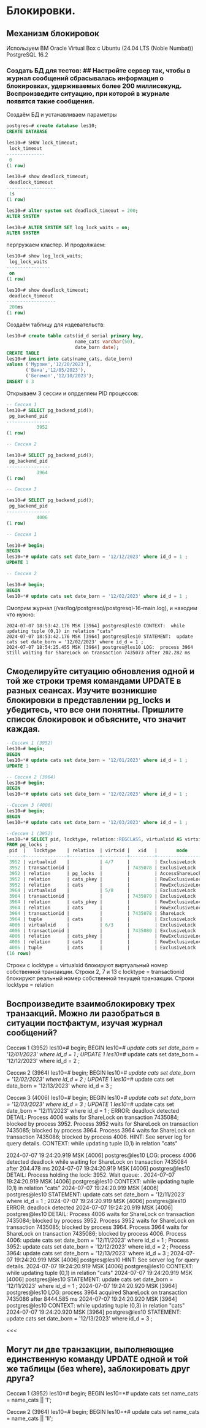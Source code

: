 # Блокировки. 
## Механизм блокировок

Используем ВМ Oracle Virtual Box с Ubuntu (24.04 LTS (Noble Numbat))
PostgreSQL 16.2

### Создать БД для тестов: ## Настройте сервер так, чтобы в журнал сообщений сбрасывалась информация о блокировках, удерживаемых более 200 миллисекунд. Воспроизведите ситуацию, при которой в журнале появятся такие сообщения.

Создаём БД и устанавливаем параметры
```sql
postgres=# create database les10;
CREATE DATABASE

les10=# SHOW lock_timeout;
 lock_timeout
--------------
 0
(1 row)

les10=# show deadlock_timeout;
 deadlock_timeout
------------------
 1s
(1 row)

les10=# alter system set deadlock_timeout = 200;
ALTER SYSTEM

les10=# ALTER SYSTEM SET log_lock_waits = on;
ALTER SYSTEM
```

пергружаем кластер. И продолжаем:

```sql
les10=# show log_lock_waits;
 log_lock_waits
----------------
 on
(1 row)

les10=# show deadlock_timeout;
 deadlock_timeout
------------------
 200ms
(1 row)
```

Создаём таблицу для издевательств:

```sql
les10=# create table cats(id_d serial primary key,
                         name_cats varchar(50),
                         date_born date);
CREATE TABLE
les10=# insert into cats(name_cats, date_born)
values ('Мурзик','12/20/2023'),
       ('Ваха','12/05/2023'),
       ('Бегемот','12/10/2023');
INSERT 0 3
```

Открываем 3 сессии и опрделяем PID процессов:
```sql
-- Сессия 1
les10=# SELECT pg_backend_pid();
 pg_backend_pid
----------------
           3952
(1 row)
```

```sql
-- Сессия 2

les10=# SELECT pg_backend_pid();
 pg_backend_pid
----------------
           3964
(1 row)
```

```sql
-- Сессия 3

les10=# SELECT pg_backend_pid();
 pg_backend_pid
----------------
           4006
(1 row)
```

```sql
-- Сессия 1

les10=# begin;
BEGIN
les10=*# update cats set date_born = '12/12/2023' where id_d = 1 ;
UPDATE 1
```

```sql
-- Сессия 2

les10=# begin;
BEGIN
les10=*# update cats set date_born = '12/02/2023' where id_d = 1 ;
```

Смотрим журнал (/var/log/postgresql/postgresql-16-main.log), и находим что нужно:
```log
2024-07-07 18:53:42.176 MSK [3964] postgres@les10 CONTEXT:  while updating tuple (0,1) in relation "cats"
2024-07-07 18:53:42.176 MSK [3964] postgres@les10 STATEMENT:  update cats set date_born = '12/02/2023' where id_d = 1 ;
2024-07-07 18:54:25.455 MSK [3964] postgres@les10 LOG:  process 3964 still waiting for ShareLock on transaction 7435073 after 202.282 ms
```

## Смоделируйте ситуацию обновления одной и той же строки тремя командами UPDATE в разных сеансах. Изучите возникшие блокировки в представлении pg_locks и убедитесь, что все они понятны. Пришлите список блокировок и объясните, что значит каждая.

```sql
--Сессия 1 (3952)
les10=# begin;
BEGIN
les10=*# update cats set date_born = '12/01/2023' where id_d = 1 ;
UPDATE 1
```

```sql
-- Сессия 2 (3964)
les10=# begin;
BEGIN
les10=*# update cats set date_born = '12/02/2023' where id_d = 1 ;
```

```sql
--Сессия 3 (4006)
les10=# begin;
BEGIN
les10=*# update cats set date_born = '12/03/2023' where id_d = 1 ;
```

```sql
--Сессия 1 (3952)
les10=*# SELECT pid, locktype, relation::REGCLASS, virtualxid AS virtxid, transactionid AS xid, mode, granted
FROM pg_locks ;
 pid  |   locktype    | relation  | virtxid |   xid   |       mode       | granted
------+---------------+-----------+---------+---------+------------------+---------
 3952 | virtualxid    |           | 4/7     |         | ExclusiveLock    | t
 3952 | transactionid |           |         | 7435078 | ExclusiveLock    | t
 3952 | relation      | pg_locks  |         |         | AccessShareLock  | t
 3952 | relation      | cats_pkey |         |         | RowExclusiveLock | t
 3952 | relation      | cats      |         |         | RowExclusiveLock | t
 3964 | virtualxid    |           | 5/8     |         | ExclusiveLock    | t
 3964 | transactionid |           |         | 7435079 | ExclusiveLock    | t
 3964 | relation      | cats_pkey |         |         | RowExclusiveLock | t
 3964 | relation      | cats      |         |         | RowExclusiveLock | t
 3964 | transactionid |           |         | 7435078 | ShareLock        | f
 3964 | tuple         | cats      |         |         | ExclusiveLock    | t
 4006 | virtualxid    |           | 6/3     |         | ExclusiveLock    | t
 4006 | transactionid |           |         | 7435080 | ExclusiveLock    | t
 4006 | relation      | cats_pkey |         |         | RowExclusiveLock | t
 4006 | relation      | cats      |         |         | RowExclusiveLock | t
 4006 | tuple         | cats      |         |         | ExclusiveLock    | f
(16 rows)
```
Строки с locktype = virtualxid блокируют виртуальный номер собственной транзакции.
Строки 2, 7 и 13 с locktype = transactionid блокируют реальный номер собственной текущей транзакции.
Строки locktype = relation 

## Воспроизведите взаимоблокировку трех транзакций. Можно ли разобраться в ситуации постфактум, изучая журнал сообщений?

Сессия 1 (3952)
les10=# begin;
BEGIN
les10=*# update cats set date_born = '12/01/2023' where id_d = 1 ;
UPDATE 1
les10=*# update cats set date_born = '12/12/2023' where id_d = 2 ;

Сессия 2 (3964)
les10=# begin;
BEGIN
les10=*# update cats set date_born = '12/02/2023' where id_d = 2 ;
UPDATE 1
les10=*# update cats set date_born = '12/13/2023' where id_d = 3 ;

Сессия 3 (4006)
les10=# begin;
BEGIN
les10=*# update cats set date_born = '12/03/2023' where id_d = 3 ;
UPDATE 1
les10=*# update cats set date_born = '12/11/2023' where id_d = 1 ;
ERROR:  deadlock detected
DETAIL:  Process 4006 waits for ShareLock on transaction 7435084; blocked by process 3952.
Process 3952 waits for ShareLock on transaction 7435085; blocked by process 3964.
Process 3964 waits for ShareLock on transaction 7435086; blocked by process 4006.
HINT:  See server log for query details.
CONTEXT:  while updating tuple (0,1) in relation "cats"


>>>
2024-07-07 19:24:20.919 MSK [4006] postgres@les10 LOG:  process 4006 detected deadlock while waiting for ShareLock on transaction 7435084 after 204.478 ms
2024-07-07 19:24:20.919 MSK [4006] postgres@les10 DETAIL:  Process holding the lock: 3952. Wait queue: .
2024-07-07 19:24:20.919 MSK [4006] postgres@les10 CONTEXT:  while updating tuple (0,1) in relation "cats"
2024-07-07 19:24:20.919 MSK [4006] postgres@les10 STATEMENT:  update cats set date_born = '12/11/2023' where id_d = 1 ;
2024-07-07 19:24:20.919 MSK [4006] postgres@les10 ERROR:  deadlock detected
2024-07-07 19:24:20.919 MSK [4006] postgres@les10 DETAIL:  Process 4006 waits for ShareLock on transaction 7435084; blocked by process 3952.
        Process 3952 waits for ShareLock on transaction 7435085; blocked by process 3964.
        Process 3964 waits for ShareLock on transaction 7435086; blocked by process 4006.
        Process 4006: update cats set date_born = '12/11/2023' where id_d = 1 ;
        Process 3952: update cats set date_born = '12/12/2023' where id_d = 2 ;
        Process 3964: update cats set date_born = '12/13/2023' where id_d = 3 ;
2024-07-07 19:24:20.919 MSK [4006] postgres@les10 HINT:  See server log for query details.
2024-07-07 19:24:20.919 MSK [4006] postgres@les10 CONTEXT:  while updating tuple (0,1) in relation "cats"
2024-07-07 19:24:20.919 MSK [4006] postgres@les10 STATEMENT:  update cats set date_born = '12/11/2023' where id_d = 1 ;
2024-07-07 19:24:20.920 MSK [3964] postgres@les10 LOG:  process 3964 acquired ShareLock on transaction 7435086 after 8444.585 ms
2024-07-07 19:24:20.920 MSK [3964] postgres@les10 CONTEXT:  while updating tuple (0,3) in relation "cats"
2024-07-07 19:24:20.920 MSK [3964] postgres@les10 STATEMENT:  update cats set date_born = '12/13/2023' where id_d = 3 ;

<<<

## Могут ли две транзакции, выполняющие единственную команду UPDATE одной и той же таблицы (без where), заблокировать друг друга?

Сессия 1 (3952)
les10=# begin;
BEGIN
les10=*# update cats set name_cats = name_cats || 'I';


Сессия 2 (3964)
les10=# begin;
BEGIN
les10=*# update cats set name_cats = name_cats || 'II';
